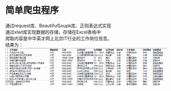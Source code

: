 简单爬虫程序<br>
===
通过request库、BeautifulSoupk库、正则表达式实现<br>
通过xlwt库实现数据的存储，存储在Excel表格中<br>
爬取内容是中华英才网上北京IT行业的工作岗位信息。<br>
结果为：<br>
 ![Image text](https://github.com/latemaple/webspider_jobs/blob/master/job_data.png)
